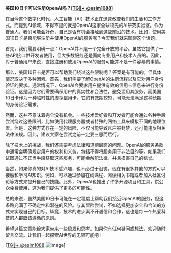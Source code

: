 **美国10日卡可以注册OpenAI吗？[[TG💪+ @esim1088](https://t.me/s/esim1088)]**

在当今这个数字化时代，人工智能（AI）技术正在迅速改变我们的生活和工作方式。而提到AI领域，不得不提的就是OpenAI这家全球领先的AI研究实验室。作为普通人，我们可能会好奇，自己是否有机会接触到这些前沿的技术。比如，使用美国10日卡是否能够注册并使用OpenAI的服务呢？今天我们就来聊聊这个话题。

首先，我们需要明确一点：OpenAI并不是一个完全开放的平台。虽然它提供了一些API接口供开发者使用，但大多数服务还是面向专业用户和技术人员的。因此，对于普通用户来说，直接注册和使用OpenAI的服务可能并不是一件容易的事情。

那么，美国10日卡是否可以帮助我们绕过这些限制呢？答案是有可能的，但具体情况取决于多种因素。首先，我们需要了解OpenAI的注册流程以及它对用户身份验证的要求。通常情况下，OpenAI会要求用户提供有效的信用卡信息来进行身份验证。这是因为它们需要确保用户的真实性和合法性，避免滥用其服务。而美国10日卡作为一种临时性的虚拟信用卡，它的有效期较短，可能无法满足这种长期的身份验证需求。

然而，这并不意味着完全没有机会。一些技术爱好者和开发者可能会通过各种手段尝试绕过这些限制，比如使用代理服务器或者特殊的网络工具来模拟不同的地理位置。但是，这种方式存在一定的风险，不仅可能导致账户被封禁，还可能违反相关法律法规。因此，建议大家在尝试之前一定要三思而后行。

除了技术上的挑战，我们还需要考虑法律和道德层面的问题。OpenAI的服务条款中通常会明确规定用户的权利和义务，包括不得将服务用于非法目的等。如果我们试图通过不正当手段获取这些服务，可能会触犯法律，并且损害自己的信誉。

当然，如果你真的对AI技术感兴趣，也不必过于沮丧。现在有很多其他的方式可以接触和学习AI知识。例如，可以通过参加在线课程、阅读相关书籍或者加入社区讨论等方式来提升自己的技能。此外，OpenAI也推出了许多开源项目和工具，供公众免费使用，这为我们提供了更多的可能性。

总的来说，虽然美国10日卡可能在一定程度上帮助我们接近OpenAI的服务，但这条路充满了不确定性和潜在的风险。与其冒险尝试，不如选择更加安全和合法的方式来实现自己的目标。毕竟，技术的进步离不开诚信和合作，这也是每一个热爱科技的人都应该遵循的原则。

希望这篇文章能给大家带来一些启发和思考。如果你有任何疑问或想法，欢迎随时留言交流。让我们一起探索AI世界的无限可能吧！

[[TG💪+ @esim1088](https://t.me/s/esim1088) ![Image](https://i.postimg.cc/4NQfJmqS/Snipaste-2025-05-13-00-14-12.png)]